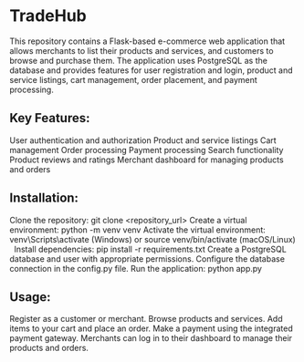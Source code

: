 # TradeHub

This repository contains a Flask-based e-commerce web application that allows merchants to list their products and services, and customers to browse and purchase them. The application uses PostgreSQL as the database and provides features for user registration and login, product and service listings, cart management, order placement, and payment processing.

## Key Features:

User authentication and authorization
Product and service listings
Cart management
Order processing
Payment processing
Search functionality
Product reviews and ratings
Merchant dashboard for managing products and orders

## Installation:

Clone the repository: git clone <repository_url>
Create a virtual environment: python -m venv venv
Activate the virtual environment: venv\Scripts\activate (Windows) or source venv/bin/activate (macOS/Linux)   
Install dependencies: pip install -r requirements.txt
Create a PostgreSQL database and user with appropriate permissions.
Configure the database connection in the config.py file.
Run the application: python app.py

## Usage:

Register as a customer or merchant.
Browse products and services.
Add items to your cart and place an order.
Make a payment using the integrated payment gateway.
Merchants can log in to their dashboard to manage their products and orders.
